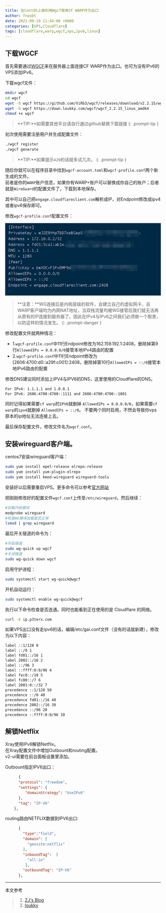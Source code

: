 ```yaml
---
title: 在CentOS上面利用Wgcf使用CF WARP作为出口
author: fnoobt
date: 2021-09-19 11:44:00 +0800
categories: [VPS,Cloudflare]
tags: [cloudflare,warp,wgcf,vps,ipv6,linux]
---
```


## 下载WGCF

首先需要通过[WGCF][wgcf]来在服务器上面连接CF WARP作为出口。也可为没有IPv6的VPS添加IPv6。

下载wgcf文件：

```bash
mkdir wgcf
cd wgcf
wget -O wgcf https://github.com/ViRb3/wgcf/releases/download/v2.2.15/wgcf_2.2.15_linux_amd64
wget -O wgcf https://down.loukky.com/wgcf/wgcf_2.2.15_linux_amd64
chmod +x wgcf
```

>**TIP:**如需要其他平台请自行通过github替换下载链接
{: .prompt-tip }

初次使用需要注册用户并生成配置文件：

```bash
./wgcf register
./wgcf generate
```

>**TIP:**如果提示`429`的话就多试几次。
{: .prompt-tip }

随后你就可以在程序目录中找到`wgcf-account.toml`和`wgcf-profile.conf`两个新生成的文件。  
前者是你的`WARP`账户信息，如果你有WARP+账户可以替换成你自己的账户；后者就是`WireGuard`的配置文件了，下载到本地保存。

其中可以自己把`engage.cloudflareclient.com`解析成IP，对Endpoint修改成ipv4或者ipv6保存即可。

修改`wgcf-profile.conf`配置文件：

![Wgcf Conf](/assets/img/commons/vps/wgcf_config.png)

>**注意：**WG连接后是内核层级的软件，会建立自己的虚拟网卡，且WARP客户端均为内网NAT地址，当双栈流量均被WG接管后我们就无法再从原有的IP连接到服务器了。因此在IPv4与IPv6之间我们必须做一个取舍，以防这样的情况发生。
{: .prompt-danger }

修改配置文件就两种情况：
  - 1.`wgcf-profile.conf`中11行Endpoint修改为162.159.192.1:2408，删除掉第9行`AllowedIPs = 0.0.0.0/0`接管本地IPv4路由的配置
  - 2.`wgcf-profile.conf`中11行Endpoint修改为[2606:4700:d0::a29f:c001]:2408，删除掉第10行`AllowedIPs = ::/0`接管本地IPv6路由的配置

修改DNS建议同时添加上IPV4与IPV6的DNS，这里使用的Cloudflare的DNS。

```
For IPv4: 1.1.1.1 and 1.0.0.1
For IPv6: 2606:4700:4700::1111 and 2606:4700:4700::1001
```

同时记得如果需要`cf warp`的`IPV6`就删掉 `AllowedIPs = 0.0.0.0/0`，如果需要`cf warp`的`ipv4`就删掉 `AllowedIPs = ::/0`。
不要两个同时启用，不然会导致你vps原本的ip地址无法连接上去。

最后保存配置文件，修改文件名为`wgcf.conf`。

## 安装wireguard客户端。

centos7安装wireguard客户端：

```bash
sudo yum install epel-release elrepo-release
sudo yum install yum-plugin-elrepo
sudo yum install kmod-wireguard wireguard-tools
```

安装好以后需要重启VPS。更多命令可以参考[官方网站][wireguard]

把刚刚修改好的配置文件`wgcf.conf`上传至`/etc/wireguard`，然后继续：

```bash
#加载内核模块
modprobe wireguard
#检查WG模块加载是否正常
lsmod | grep wireguard
```

最后开关隧道的命令为：

```bash
#开启隧道
sudo wg-quick up wgcf
#关闭隧道
sudo wg-quick down wgcf
```

启用守护进程：

```bash
sudo systemctl start wg-quick@wgcf
```

开机自动运行：

```bash
sudo systemctl enable wg-quick@wgcf
```

执行以下命令检查是否连通。同时也能看到正在使用的是 Cloud­flare 的网络。

```bash
curl -6 ip.p3terx.com
```

如果VPS出口没有走ipv6的话，编辑/etc/gai.conf文件（没有的话就新建），修改为以下内容：

```
label ::1/128 0
label ::/0 1
label fd01::/16 1
label 2002::/16 2
label ::/96 3
label ::ffff:0:0/96 4
label fec0::/10 5
label fc00::/7 6
label 2001:0::/32 7
precedence ::1/128 50
precedence ::/0 40
precedence fd01::/16 40
precedence 2002::/16 30
precedence ::/96 20
precedence ::ffff:0:0/96 10
```

## 解锁Netflix

Xray使用IPv6解锁Netflix。  
在Xray配置文件中增加Outbount和routing配置。  
v2-ui需要在前台面板设置里添加。

Outbount指定IPV6出口：

```json
      {
      "protocol": "freedom",
      "settings": {
         "domainStrategy": "UseIPv6"         
      },
      "tag": "IP-V6"
    },
```    

routing路由NETFLIX数据到IPV6出口:

```json
      {
        "type":"field",
        "domain": [
          "geosite:netflix"
        ],
        "inboundTag":  [
          "all-in"
         ],
        "outboundTag": "IP-V6"
      },
```

****

本文参考

> 1. [ZJ's Blog](https://www.zhangjun.sh.cn/linux/centos_wgcf_cf_ipv6.html)  
> 2. [loukky](https://loukky.com/archives/1440#gsc.tab=0)


[wgcf]:https://github.com/ViRb3/wgcf
[wireguard]:https://www.wireguard.com/install/